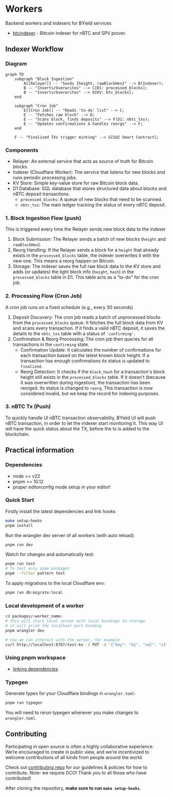 <!-- markdownlint-disable MD013 -->

# Workers

Backend workers and indexers for BYield services

- [btcindexer](./packages/btcindexer/) - Bitcoin indexer for nBTC and SPV prover.

## Indexer Workflow

### Diagram

```mermaid
graph TD
    subgraph "Block Ingestion"
        A[[Relayer]] -- "Sends {height, rawBlockHex}" --> B(Indexer);
        B -- "Inserts/Overwrites" --> C[D1: processed_blocks];
        B -- "Inserts/Overwrites" --> D[KV: btc_blocks];
    end

    subgraph "Cron Job"
        E[[Cron Job]] -- "Reads 'to-do' list" --> C;
        E -- "Fetches raw block" --> D;
        E -- "Scans block, finds deposits" --> F(D1: nbtc_txs);
        E -- "Updates confirmations & handles reorgs" --> F;
    end

    F -- "Finalized TXs trigger minting" --> G[SUI Smart Contract];
```

### Components

- Relayer: An external service that acts as source of truth for Bitcoin blocks.
- Indexer (Cloudflare Worker): The service that listens for new blocks and runs periodic processing jobs.
- KV Store: Simple key-value store for raw Bitcoin block data.
- D1 Database: SQL database that stores structured data about blocks and nBTC deposit transactions.
  - `processed_blocks`: A queue of new blocks that need to be scanned.
  - `nbtc_txs`: The main ledger tracking the status of every nBTC deposit.

### 1. Block Ingestion Flow (push)

This is triggered every time the Relayer sends new block data to the indexer

1.  Block Submission: The Relayer sends a batch of new blocks (`height` and `rawBlockHex`).
2.  Reorg Handling: If the Relayer sends a block for a `height` that already exists in the `processed_blocks` table, the indexer overwrites it with the new one. This means a reorg happen on Bitcoin.
3.  Storage: The indexer saves the full raw block data to the KV store and adds (or updates) the light block info (`height`, `hash`) in the `processed_blocks` table in D1. This table acts as a "to-do" for the cron job.

### 2. Processing Flow (Cron Job)

A cron job runs on a fixed schedule (e.g., every 30 seconds)

1.  Deposit Discovery: The cron job reads a batch of unprocessed blocks from the `processed_blocks` queue. It fetches the full block data from KV and scans every transaction. If it finds a valid nBTC deposit, it saves the details to the `nbtc_txs` table with a status of `'confirming'`.
2.  Confirmation & Reorg Processing: The cron job then queries for all transactions in the `confirming` state.
    - Confirmation Update: It calculates the number of confirmations for each transaction based on the latest known block height. If a transaction has enough confirmations its status is updated to `finalized`.
    - Reorg Detection: It checks if the `block_hash` for a transaction's block height still exists in the `processed_blocks` table. If it doesn't (because it was overwritten during ingestion), the transaction has been reorged. Its status is changed to `reorg`. This transaction is now considered invalid, but we keep the record for indexing purposes.

### 3. nBTC Tx (Push)

To quickly handle UI nBTC transaction observability, BYield UI will push nBTC transaction, in order to let the indexer start monitoring it. This way UI will have the quick status about the TX, before the tx is added to the blockchain.

## Practical information

### Dependencies

- node >= v22
- pnpm >= 10.12
- proper editorconfig mode setup in your editor!

### Quick Start

Firstly install the latest dependencies and link hooks

```sh
make setup-hooks
pnpm install
```

Run the wrangler dev server of all workers (with auto reload):

```sh
pnpm run dev
```

Watch for changes and automatically test:

```sh
pnpm run test
# To test only some packages
pnpm --filter pattern test
```

To apply migrations to the local Cloudflare env:

```sh
pnpm run db:migrate:local
```

### Local development of a worker

```sh
cd packages/<worker_name>
# this will start local server with local bindings to storage
# it will print the localhost port binding
pnpm wrangler dev

# now we can interact with the server, for example
curl http://localhost:8787/test-kv -X PUT -d '{"key": "k1", "val": "v1"}'
```

### Using pnpm workspace

- [linking dependencies](https://pnpm.io/workspaces#publishing-workspace-packages)

### Typegen

Generate types for your Cloudflare bindings in `wrangler.toml`:

```sh
pnpm run typegen
```

You will need to rerun typegen whenever you make changes to `wrangler.toml`.

## Contributing

Participating in open source is often a highly collaborative experience. We’re encouraged to create in public view, and we’re incentivized to welcome contributions of all kinds from people around the world.

Check out [contributing repo](https://github.com/gonative-cc/contributig) for our guidelines & policies for how to contribute. Note: we require DCO! Thank you to all those who have contributed!

After cloning the repository, **make sure to run `make setup-hooks`**.
